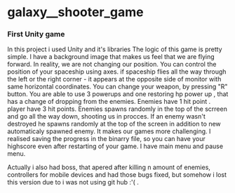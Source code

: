 # galaxy__shooter_game
<h3>First Unity game</h3>

In this project i used Unity and it's libraries
The logic of this game is pretty simple. 
I have a background image that makes us feel that we are flying forward. In reality,
we are not changing our position. You can control the position of your spaceship using axes. 
if spaceship flies all the way through the left or the right corner - it appears at the opposite side of monitor with same horizontal coordinates. 
You can change your weapon, by pressing "R" button. You are able to use 3 powerups 
and one restoring hp power up , that has a change of dropping from the enemies.
Enemies have 1 hit point . player have 3 hit points. Enemies spawns randomly in the top of the scrreen and go all the way down, shooting us in procces. If an enemy wasn't destroyed he spawns randomly at the top of the screen in addition to new automaticaly spawned enemy. It makes our games more challenging.
I realised saving the progress in the binarry file, so you can have your highscore even after restarting of your game.
I have main menu and pause menu.

Actually i also had boss, that apered after killing n amount of enemies, 
controllers for mobile devices and had those bugs fixed, but somehow 
i lost this version due to i was not using git hub :'( .
